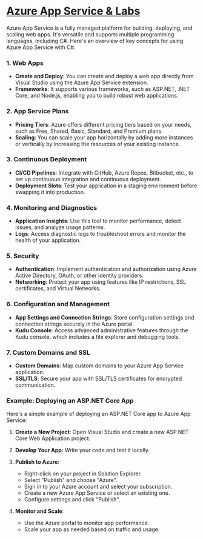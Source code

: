 # [Azure App Service & Labs](https://github.com/utpal-maiti/Azure_App_Service/)

Azure App Service is a fully managed platform for building, deploying, and scaling web apps. It's versatile and supports multiple programming languages, including C#. Here's an overview of key concepts for using Azure App Service with C#:

### 1. Web Apps
- **Create and Deploy**: You can create and deploy a web app directly from Visual Studio using the Azure App Service extension.
- **Frameworks**: It supports various frameworks, such as ASP.NET, .NET Core, and Node.js, enabling you to build robust web applications.

### 2. App Service Plans
- **Pricing Tiers**: Azure offers different pricing tiers based on your needs, such as Free, Shared, Basic, Standard, and Premium plans.
- **Scaling**: You can scale your app horizontally by adding more instances or vertically by increasing the resources of your existing instance.

### 3. Continuous Deployment
- **CI/CD Pipelines**: Integrate with GitHub, Azure Repos, Bitbucket, etc., to set up continuous integration and continuous deployment.
- **Deployment Slots**: Test your application in a staging environment before swapping it into production.

### 4. Monitoring and Diagnostics
- **Application Insights**: Use this tool to monitor performance, detect issues, and analyze usage patterns.
- **Logs**: Access diagnostic logs to troubleshoot errors and monitor the health of your application.

### 5. Security
- **Authentication**: Implement authentication and authorization using Azure Active Directory, OAuth, or other identity providers.
- **Networking**: Protect your app using features like IP restrictions, SSL certificates, and Virtual Networks.

### 6. Configuration and Management
- **App Settings and Connection Strings**: Store configuration settings and connection strings securely in the Azure portal.
- **Kudu Console**: Access advanced administrative features through the Kudu console, which includes a file explorer and debugging tools.

### 7. Custom Domains and SSL
- **Custom Domains**: Map custom domains to your Azure App Service application.
- **SSL/TLS**: Secure your app with SSL/TLS certificates for encrypted communication.

### Example: Deploying an ASP.NET Core App

Here's a simple example of deploying an ASP.NET Core app to Azure App Service:

1. **Create a New Project**: Open Visual Studio and create a new ASP.NET Core Web Application project.
2. **Develop Your App**: Write your code and test it locally.
3. **Publish to Azure**:
   - Right-click on your project in Solution Explorer.
   - Select "Publish" and choose "Azure".
   - Sign in to your Azure account and select your subscription.
   - Create a new Azure App Service or select an existing one.
   - Configure settings and click "Publish".

4. **Monitor and Scale**:
   - Use the Azure portal to monitor app performance.
   - Scale your app as needed based on traffic and usage.